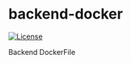 # backend-docker
[![License](http://img.shields.io/:license-apache-blue.svg?style=flat-square)](http://www.apache.org/licenses/LICENSE-2.0.html)

Backend DockerFile
